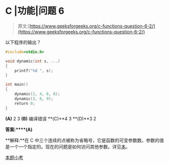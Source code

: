 # C |功能|问题 6

> 原文:[https://www.geeksforgeeks.org/c-functions-question-6-2/](https://www.geeksforgeeks.org/c-functions-question-6-2/)

以下程序的输出？

```cpp
#include<stdio.h>

void dynamic(int s, ...)
{
    printf("%d ", s);
}

int main()
{
    dynamic(2, 4, 6, 8);
    dynamic(3, 6, 9);
    return 0;
}
```

**(A)** 2 3
**(B)** 编译错误
**(C)**4 3
**(D)**3 2

**答案:****(A)**

**解释:**在 C 中三个连续的点被称为省略号，它是函数的可变参数数。参数的值是一个一个指定的。现在的问题是如何访问其他参数。详见[本](https://www.geeksforgeeks.org/how-to-count-variable-numbers-of-arguments-in-c/)。

[本题小考](https://www.geeksforgeeks.org/quiz-corner-gq/)